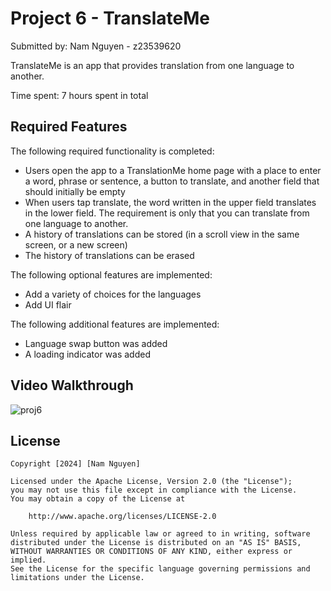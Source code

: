 # Project 6 - TranslateMe

Submitted by: Nam Nguyen - z23539620

TranslateMe is an app that provides translation from one language to another.

Time spent: 7 hours spent in total

## Required Features

The following required functionality is completed:

- Users open the app to a TranslationMe home page with a place to enter a word, phrase or sentence, a button to translate, and another field that should initially be empty
- When users tap translate, the word written in the upper field translates in the lower field. The requirement is only that you can translate from one language to another.
- A history of translations can be stored (in a scroll view in the same screen, or a new screen)
- The history of translations can be erased
 
The following optional features are implemented:

- Add a variety of choices for the languages
- Add UI flair

The following additional features are implemented:

- Language swap button was added
- A loading indicator was added
  
## Video Walkthrough


![proj6](https://github.com/user-attachments/assets/37f19223-344d-4ce2-bed3-5fb7b81e82de)


## License

    Copyright [2024] [Nam Nguyen]

    Licensed under the Apache License, Version 2.0 (the "License");
    you may not use this file except in compliance with the License.
    You may obtain a copy of the License at

        http://www.apache.org/licenses/LICENSE-2.0

    Unless required by applicable law or agreed to in writing, software
    distributed under the License is distributed on an "AS IS" BASIS,
    WITHOUT WARRANTIES OR CONDITIONS OF ANY KIND, either express or implied.
    See the License for the specific language governing permissions and
    limitations under the License.
